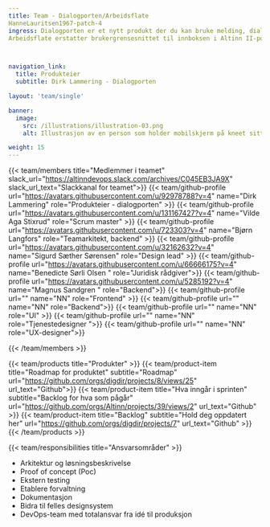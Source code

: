 ```yaml
---
title: Team - Dialogporten/Arbeidsflate
HanneLauritsen1967-patch-4
ingress: Dialogporten er et nytt produkt der du kan bruke melding, dialoger, historisk arkiv, autorisasjon, varsling og hendelser som enkeltstående tjenester (via API-kall), uten at du trenger å bruke Altinn Studio i tjenesteutviklingen. I Altinn 3 vil Dialogporten fungere som API mellom sluttbrukersystemer og tjenesteproduktene i Altinn 3. 
Arbeidsflate erstatter brukergrensesnittet til innboksen i Altinn II-portalen. Flaten tar utganspunkt i Digdirs felles designsystem og blir bygget slik at den kan integreres direkte i andre portaler enn altinn.no, for eksempel i portaler hos tjenesteeiere. Data hentes fra de tekniske grensesnittene (API-er) til Dialogporten. 



navigation_link:
  title: Produkteier
  subtitle: Dirk Lammering - Dialogporten

layout: 'team/single'

banner:
  image:
    src: /illustrations/illustration-03.png
    alt: Illustrasjon av en person som holder mobilskjerm på kneet sitt

weight: 15
---
```


{{< team/members title="Medlemmer i teamet" slack_url="https://altinndevops.slack.com/archives/C045EB3JA9X" slack_url_text="Slackkanal for teamet">}}
{{< team/github-profile url="https://avatars.githubusercontent.com/u/92978788?v=4" name="Dirk Lammering" role="Produkteier - dialogporten" >}}
{{< team/github-profile url="https://avatars.githubusercontent.com/u/131167427?v=4" name="Vilde Aga Stixrud" role="Scrum master" >}}
{{< team/github-profile url="https://avatars.githubusercontent.com/u/723303?v=4" name="Bjørn Langfors" role="Teamarkitekt, backend" >}}
{{< team/github-profile url="https://avatars.githubusercontent.com/u/32162632?v=4" name="Sigurd Sæther Sørensen" role="Design lead" >}}
{{< team/github-profile url="https://avatars.githubusercontent.com/u/66666175?v=4" name="Benedicte Sørli Olsen " role="Juridisk rådgiver">}}
{{< team/github-profile url="https://avatars.githubusercontent.com/u/5285192?v=4" name="Magnus Sandgren " role="Backend">}}
{{< team/github-profile url="" name="NN" role="Frontend" >}}
{{< team/github-profile url="" name="NN" role="Backend">}}
{{< team/github-profile url="" name="NN" role="UI" >}}
{{< team/github-profile url="" name="NN" role="Tjenestedesigner ">}}
{{< team/github-profile url="" name="NN" role="UX-designer">}}

{{< /team/members >}}

{{< team/products title="Produkter" >}}
{{< team/product-item title="Roadmap for produktet" subtitle="Roadmap" url="https://github.com/orgs/digdir/projects/8/views/25" url_text="Github">}}
{{< team/product-item title="Hva inngår i sprinten" subtitle="Backlog for hva som pågår" url="https://github.com/orgs/Altinn/projects/39/views/2" url_text="Github" >}}
{{< team/product-item title="Backlog" subtitle="Hold deg oppdatert her" url="https://github.com/orgs/digdir/projects/7" url_text="Github" >}}
{{< /team/products >}}

{{< team/responsibilities title="Ansvarsområder" >}}

- Arkitektur og løsningsbeskrivelse
- Proof of concept (Poc)
- Ekstern testing
- Etablere forvaltning
- Dokumentasjon
- Bidra til felles designsystem
- DevOps-team med totalansvar fra idé til produksjon

